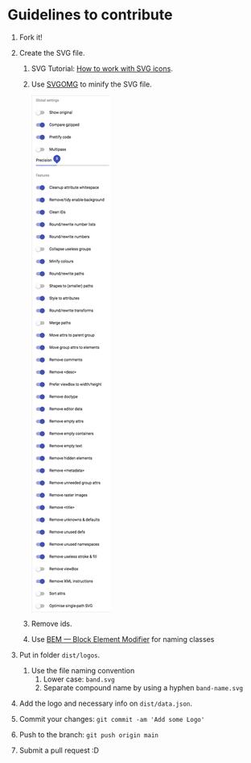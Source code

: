 # Guidelines to contribute

1.  Fork it!

1.  Create the SVG file.

    1.  SVG Tutorial: [How to work with SVG icons](http://fvsch.com/code/svg-icons/how-to/).

    1.  Use [SVGOMG](https://jakearchibald.github.io/svgomg/) to minify the
        SVG file.

        <img src="docs/svgomg-settings.png" align="top" alt="">

    1.  Remove ids.

    1.  Use [BEM — Block Element Modifier](https://bem.info) for naming classes

1.  Put in folder `dist/logos`.

    1. Use the file naming convention
       1. Lower case: `band.svg`
       1. Separate compound name by using a hyphen `band-name.svg`

1.  Add the logo and necessary info on `dist/data.json`.

1.  Commit your changes: `git commit -am 'Add some Logo'`

1.  Push to the branch: `git push origin main`

1.  Submit a pull request :D
